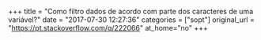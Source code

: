 +++
title = "Como filtro dados de acordo com parte dos caracteres de uma variável?"
date = "2017-07-30 12:27:36"
categories = ["sopt"]
original_url = "https://pt.stackoverflow.com/q/222066"
at_home="no"
+++

